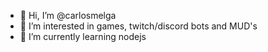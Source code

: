 - 👋 Hi, I’m @carlosmelga
- 👀 I’m interested in games, twitch/discord bots and MUD's
- 🌱 I’m currently learning nodejs
